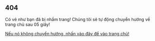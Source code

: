 ## 404

<script>
    function startTimer(duration, display) {
        var timer = duration, minutes, seconds;
        var end =setInterval(function () {
            seconds = parseInt(timer % 60, 10);

            seconds = seconds < 10 ? "0" + seconds : seconds;

            display.textContent = seconds;

            if (--timer < 0) {
                window.location = "htttps://bachle2000.github.io";
                clearInterval(end);
            }
        }, 1000);
    }

    window.onload = function () {
        var fiveSeconds = 5,
            display = document.querySelector('#time');
        startTimer(fiveSeconds, display);
    };
</script>
</head>
<body>
<div>Có vẻ như bạn đã bị nhầm trang! Chúng tôi sẽ tự động chuyển hướng về trang chủ sau <span id="time">05</span> giây!</div>

<p><a href="http://bachle2000.github.io/">Nếu nó không chuyển hướng, nhấn vào đây để vào trang chủ!</a></p>


